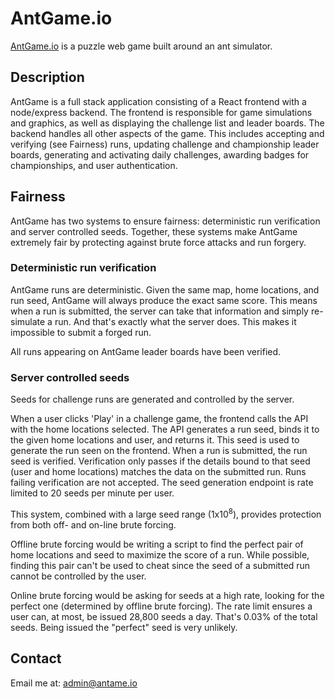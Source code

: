 # AntGame.io

[AntGame.io](htps://antgame.io) is a puzzle web game built around an ant simulator. 

## Description

AntGame is a full stack application consisting of a React frontend with a node/express backend. The frontend is responsible for game simulations and graphics, as well as displaying the challenge list and leader boards. The backend handles all other aspects of the game. This includes accepting and verifying (see Fairness) runs, updating challenge and championship leader boards, generating and activating daily challenges, awarding badges for championships, and user authentication.

## Fairness

AntGame has two systems to ensure fairness: deterministic run verification and server controlled seeds. Together, these systems make AntGame extremely fair by protecting against brute force attacks and run forgery. 

### Deterministic run verification

AntGame runs are deterministic. Given the same map, home locations, and run seed, AntGame will always produce the exact same score. This means when a run is submitted, the server can take that information and simply re-simulate a run. And that's exactly what the server does. This makes it impossible to submit a forged run.

All runs appearing on AntGame leader boards have been verified.

### Server controlled seeds

Seeds for challenge runs are generated and controlled by the server.

When a user clicks 'Play' in a challenge game, the frontend calls the API with the home locations selected. The API generates a run seed, binds it to the given home locations and user, and returns it. This seed is used to generate the run seen on the frontend. When a run is submitted, the run seed is verified. Verification only passes if the details bound to that seed (user and home locations) matches the data on the submitted run. Runs failing verification are not accepted. The seed generation endpoint is rate limited to 20 seeds per minute per user. 

This system, combined with a large seed range (1x10<sup>8</sup>), provides protection from both off- and on-line brute forcing. 

Offline brute forcing would be writing a script to find the perfect pair of home locations and seed to maximize the score of a run. While possible, finding this pair can't be used to cheat since the seed of a submitted run cannot be controlled by the user.

Online brute forcing would be asking for seeds at a high rate, looking for the perfect one (determined by offline brute forcing). The rate limit ensures a user can, at most, be issued 28,800 seeds a day. That's 0.03% of the total seeds. Being issued the "perfect" seed is very unlikely.

## Contact

Email me at: admin@antame.io
